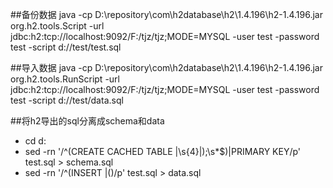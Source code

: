 
##备份数据
java -cp D:\repository\com\h2database\h2\1.4.196\h2-1.4.196.jar org.h2.tools.Script -url jdbc:h2:tcp://localhost:9092/F:/tjz/tjz;MODE=MYSQL -user test -password test -script d://test/test.sql

##导入数据
java -cp D:\repository\com\h2database\h2\1.4.196\h2-1.4.196.jar org.h2.tools.RunScript -url jdbc:h2:tcp://localhost:9092/F:/tjz/tjz;MODE=MYSQL -user test -password test -script d://test/data.sql 

##将h2导出的sql分离成schema和data
* cd d:
* sed -rn '/^(CREATE CACHED TABLE |\s{4}|\);\s*$)|PRIMARY KEY/p' test.sql > schema.sql
* sed -rn '/^(INSERT |\()/p' test.sql > data.sql